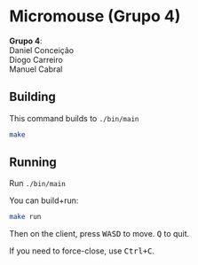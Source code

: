 # Micromouse (Grupo 4)

**Grupo 4**:  
Daniel Conceição  
Diogo Carreiro  
Manuel Cabral

## Building

This command builds to `./bin/main`
```sh
make
```

## Running

Run `./bin/main`

You can build+run:
```sh
make run
```

Then on the client, press <kbd>W</kbd><kbd>A</kbd><kbd>S</kbd><kbd>D</kbd> to move. <kbd>Q</kbd> to quit.

If you need to force-close, use <kbd>Ctrl+C</kbd>.
